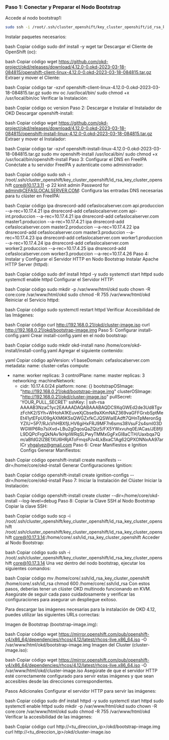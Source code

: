 ### Paso 1: Conectar y Preparar el Nodo Bootstrap

Accede al nodo bootstrap1:

```bash
sudo ssh -i /root/.ssh/cluster_openshift/key_cluster_openshift/id_rsa_key_cluster_openshift core@10.17.3.14 -p 22
```

Instalar paquetes necesarios:

bash
Copiar código
sudo dnf install -y wget tar
Descargar el Cliente de OpenShift (oc):

bash
Copiar código
wget https://github.com/okd-project/okd/releases/download/4.12.0-0.okd-2023-03-18-084815/openshift-client-linux-4.12.0-0.okd-2023-03-18-084815.tar.gz
Extraer y mover el Cliente:

bash
Copiar código
tar -xzvf openshift-client-linux-4.12.0-0.okd-2023-03-18-084815.tar.gz
sudo mv oc /usr/local/bin/
sudo chmod +x /usr/local/bin/oc
Verificar la Instalación:

bash
Copiar código
oc version
Paso 2: Descargar e Instalar el Instalador de OKD
Descargar openshift-install:

bash
Copiar código
wget https://github.com/okd-project/okd/releases/download/4.12.0-0.okd-2023-03-18-084815/openshift-install-linux-4.12.0-0.okd-2023-03-18-084815.tar.gz
Extraer y mover el Instalador:

bash
Copiar código
tar -xzvf openshift-install-linux-4.12.0-0.okd-2023-03-18-084815.tar.gz
sudo mv openshift-install /usr/local/bin/
sudo chmod +x /usr/local/bin/openshift-install
Paso 3: Configurar el DNS en FreeIPA
Conéctate a tu servidor FreeIPA y autentícate como administrador:

bash
Copiar código
sudo ssh -i /root/.ssh/cluster_openshift/key_cluster_openshift/id_rsa_key_cluster_openshift core@10.17.3.11 -p 22
kinit admin
Password for admin@CEFASLOCALSERVER.COM:
Configura las entradas DNS necesarias para tu clúster en FreeIPA:

bash
Copiar código
ipa dnsrecord-add cefaslocalserver.com api.produccion --a-rec=10.17.4.21
ipa dnsrecord-add cefaslocalserver.com api-int.produccion --a-rec=10.17.4.21
ipa dnsrecord-add cefaslocalserver.com master1.produccion --a-rec=10.17.4.21
ipa dnsrecord-add cefaslocalserver.com master2.produccion --a-rec=10.17.4.22
ipa dnsrecord-add cefaslocalserver.com master3.produccion --a-rec=10.17.4.23
ipa dnsrecord-add cefaslocalserver.com worker1.produccion --a-rec=10.17.4.24
ipa dnsrecord-add cefaslocalserver.com worker2.produccion --a-rec=10.17.4.25
ipa dnsrecord-add cefaslocalserver.com worker3.produccion --a-rec=10.17.4.26
Paso 4: Instalar y Configurar el Servidor HTTP en Nodo Bootstrap
Instalar Apache HTTP Server (httpd):

bash
Copiar código
sudo dnf install httpd -y
sudo systemctl start httpd
sudo systemctl enable httpd
Configurar el Servidor HTTP:

bash
Copiar código
sudo mkdir -p /var/www/html/okd
sudo chown -R core:core /var/www/html/okd
sudo chmod -R 755 /var/www/html/okd
Reiniciar el Servicio httpd:

bash
Copiar código
sudo systemctl restart httpd
Verificar Accesibilidad de las Imágenes:

bash
Copiar código
curl http://192.168.0.21/okd/cluster-image.iso
curl http://192.168.0.21/okd/bootstrap-image.img
Paso 5: Configurar install-config.yaml
Crear install-config.yaml en el nodo bootstrap:

bash
Copiar código
sudo mkdir okd-install
nano /home/core/okd-install/install-config.yaml
Agregar el siguiente contenido:

yaml
Copiar código
apiVersion: v1
baseDomain: cefaslocalserver.com
metadata:
  name: cluster-cefas
compute:
- name: worker
  replicas: 3
controlPlane:
  name: master
  replicas: 3
networking:
  machineNetwork:
  - cidr: 10.17.4.0/24
platform:
  none: {}
bootstrapOSImage: "http://192.168.0.21/okd/bootstrap-image.img"
clusterOSImage: "http://192.168.0.21/okd/cluster-image.iso"
pullSecret: 'YOUR_PULL_SECRET'
sshKey: |
  ssh-rsa AAAAB3NzaC1yc2EAAAADAQABAAABAQDC9XqGWEd2de3Ud8TgvzFchK2/SYh+WHohA1KEuveXjCbse9aXKmNAZ369vaGFFGrxbSptMeEt41ytEFpU09gAXM6KSsQWGZxfkCJQSWIaIEAdft7QHnTpMeronSgYZIU+5P7/RJcVhHBXfjLHV6giHxFRJ9MF7n6sms38VsuF2s4smI03DWGWP6Ro7siXvd+LBu2gDqosQaZQiz5/FX5YWxvuhq0E/ACas/JE8fjIL9DQPcFrgQkNAv1kHpIWRqSLPwyTMMxGgFxGI8aCTH/Uaxbqa7Qm/aBfdG2lZBE1XU6HRjAToFmqsPJv4LkBxaC1Ag62QPXONNxAA97arICr vhgalvez@gmail.com
Paso 6: Crear Manifiestos e Ignition Configs
Generar Manifiestos:

bash
Copiar código
openshift-install create manifests --dir=/home/core/okd-install
Generar Configuraciones Ignition:

bash
Copiar código
openshift-install create ignition-configs --dir=/home/core/okd-install
Paso 7: Iniciar la Instalación del Clúster
Iniciar la Instalación:

bash
Copiar código
openshift-install create cluster --dir=/home/core/okd-install --log-level=debug
Paso 8: Copiar la Clave SSH al Nodo Bootstrap
Copiar la clave SSH:

bash
Copiar código
sudo scp -i /root/.ssh/cluster_openshift/key_cluster_openshift/id_rsa_key_cluster_openshift /root/.ssh/cluster_openshift/key_cluster_openshift/id_rsa_key_cluster_openshift core@10.17.3.14:/home/core/.ssh/id_rsa_key_cluster_openshift
Acceder al Nodo Bootstrap:

bash
Copiar código
sudo ssh -i /root/.ssh/cluster_openshift/key_cluster_openshift/id_rsa_key_cluster_openshift core@10.17.3.14
Una vez dentro del nodo bootstrap, ejecutar los siguientes comandos:

bash
Copiar código
mv /home/core/.ssh/id_rsa_key_cluster_openshift /home/core/.ssh/id_rsa
chmod 600 /home/core/.ssh/id_rsa
Con estos pasos, deberías tener un clúster OKD multinodo funcionando en KVM. Asegúrate de seguir cada paso cuidadosamente y verificar las configuraciones para asegurar un despliegue exitoso.



Para descargar las imágenes necesarias para la instalación de OKD 4.12, puedes utilizar las siguientes URLs correctas:

Imagen de Bootstrap (bootstrap-image.img):

bash
Copiar código
wget https://mirror.openshift.com/pub/openshift-v4/x86_64/dependencies/rhcos/4.12/latest/rhcos-live.x86_64.iso -O /var/www/html/okd/bootstrap-image.img
Imagen del Cluster (cluster-image.iso):

bash
Copiar código
wget https://mirror.openshift.com/pub/openshift-v4/x86_64/dependencies/rhcos/4.12/latest/rhcos-live.x86_64.iso -O /var/www/html/okd/cluster-image.iso
Asegúrate de que el servidor HTTP esté correctamente configurado para servir estas imágenes y que sean accesibles desde las direcciones correspondientes.

Pasos Adicionales
Configurar el servidor HTTP para servir las imágenes:

bash
Copiar código
sudo dnf install httpd -y
sudo systemctl start httpd
sudo systemctl enable httpd
sudo mkdir -p /var/www/html/okd
sudo chown -R core:core /var/www/html/okd
sudo chmod -R 755 /var/www/html/okd
Verificar la accesibilidad de las imágenes:

bash
Copiar código
curl http://<tu_direccion_ip>/okd/bootstrap-image.img
curl http://<tu_direccion_ip>/okd/cluster-image.iso